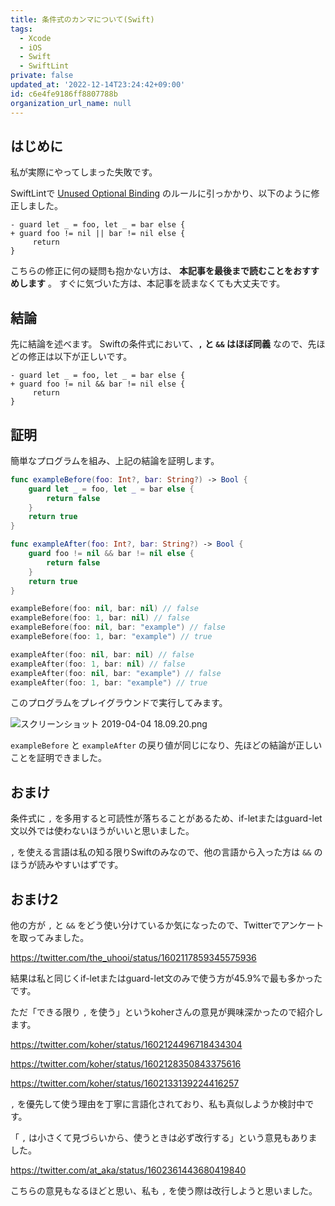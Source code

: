 ```yaml
---
title: 条件式のカンマについて(Swift)
tags:
  - Xcode
  - iOS
  - Swift
  - SwiftLint
private: false
updated_at: '2022-12-14T23:24:42+09:00'
id: c6e4fe9186ff8807788b
organization_url_name: null
---
```

## はじめに

私が実際にやってしまった失敗です。

SwiftLintで [Unused Optional Binding](https://qiita.com/uhooi/items/7f5d6cf2b240f60ba1ed#unused-optional-binding) のルールに引っかかり、以下のように修正しました。

```diff_swift
- guard let _ = foo, let _ = bar else {
+ guard foo != nil || bar != nil else {
     return
}
```

こちらの修正に何の疑問も抱かない方は、 __本記事を最後まで読むことをおすすめします__ 。
すぐに気づいた方は、本記事を読まなくても大丈夫です。

## 結論

先に結論を述べます。
Swiftの条件式において、__`,` と `&&` はほぼ同義__ なので、先ほどの修正は以下が正しいです。

```diff_swift
- guard let _ = foo, let _ = bar else {
+ guard foo != nil && bar != nil else {
     return
}
```

## 証明

簡単なプログラムを組み、上記の結論を証明します。

```swift
func exampleBefore(foo: Int?, bar: String?) -> Bool {
    guard let _ = foo, let _ = bar else {
        return false
    }
    return true
}

func exampleAfter(foo: Int?, bar: String?) -> Bool {
    guard foo != nil && bar != nil else {
        return false
    }
    return true
}

exampleBefore(foo: nil, bar: nil) // false
exampleBefore(foo: 1, bar: nil) // false
exampleBefore(foo: nil, bar: "example") // false
exampleBefore(foo: 1, bar: "example") // true

exampleAfter(foo: nil, bar: nil) // false
exampleAfter(foo: 1, bar: nil) // false
exampleAfter(foo: nil, bar: "example") // false
exampleAfter(foo: 1, bar: "example") // true
```

このプログラムをプレイグラウンドで実行してみます。

![スクリーンショット 2019-04-04 18.09.20.png](https://qiita-image-store.s3.amazonaws.com/0/138245/2e12f154-3b62-07b8-9110-48859d2d34fa.png)

`exampleBefore` と `exampleAfter` の戻り値が同じになり、先ほどの結論が正しいことを証明できました。

## おまけ

条件式に `,` を多用すると可読性が落ちることがあるため、if-letまたはguard-let文以外では使わないほうがいいと思いました。

`,` を使える言語は私の知る限りSwiftのみなので、他の言語から入った方は `&&` のほうが読みやすいはずです。

## おまけ2

他の方が `,` と `&&` をどう使い分けているか気になったので、Twitterでアンケートを取ってみました。

https://twitter.com/the_uhooi/status/1602117859345575936

結果は私と同じくif-letまたはguard-let文のみで使う方が45.9%で最も多かったです。

ただ「できる限り `,` を使う」というkoherさんの意見が興味深かったので紹介します。

https://twitter.com/koher/status/1602124496718434304

https://twitter.com/koher/status/1602128350843375616

https://twitter.com/koher/status/1602133139224416257

`,` を優先して使う理由を丁寧に言語化されており、私も真似しようか検討中です。

「 `,` は小さくて見づらいから、使うときは必ず改行する」という意見もありました。

https://twitter.com/at_aka/status/1602361443680419840

こちらの意見もなるほどと思い、私も `,` を使う際は改行しようと思いました。
